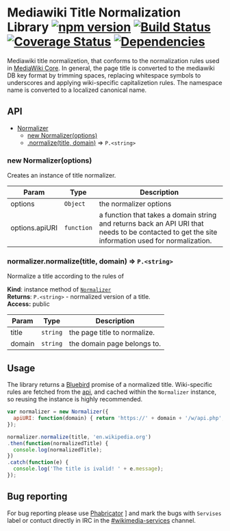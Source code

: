 # Mediawiki Title Normalization Library [![npm version](https://badge.fury.io/js/mediawiki-title.svg)](https://badge.fury.io/js/mediawiki-title) [![Build Status](https://travis-ci.org/wikimedia/mediawiki-title.svg?branch=master)](https://travis-ci.org/wikimedia/mediawiki-title) [![Coverage Status](https://coveralls.io/repos/github/wikimedia/analytics-mediawiki-storage/badge.svg?branch=master)](https://coveralls.io/github/wikimedia/analytics-mediawiki-storage?branch=master) [![Dependencies](https://david-dm.org/wikimedia/mediawiki-title.svg?branch=master)](https://david-dm.org/wikimedia/mediawiki-title?branch=master)

Mediawiki title normalizetion, that conforms to the normalization rules used in [MediaWiki Core](https://www.mediawiki.org/wiki/API:Query#Title_normalization).
In general, the page title is converted to the mediawiki DB key format by trimming spaces, replacing whitespace symbols to underscores
and applying wiki-specific capitalizetion rules. The namespace name is converted to a localized canonical name.

<a name="API"></a>
## API

* [Normalizer](#Normalizer)
    * [new Normalizer(options)](#new_Normalizer_new)
    * [.normalize(title, domain)](#Normalizer+normalize) ⇒ <code>P.&lt;string&gt;</code>

<a name="new_Normalizer_new"></a>
### new Normalizer(options)
Creates an instance of title normalizer.

| Param | Type | Description |
| --- | --- | --- |
| options | <code>Object</code> | the normalizer options |
| options.apiURI | <code>function</code> | a function                 that takes a domain string and returns back                 an API URI that needs to be contacted to get                 the site information used for normalization. |

<a name="Normalizer+normalize"></a>
### normalizer.normalize(title, domain) ⇒ <code>P.&lt;string&gt;</code>
Normalize a title according to the rules of <domain>

**Kind**: instance method of <code>[Normalizer](#Normalizer)</code>  
**Returns**: <code>P.&lt;string&gt;</code> - normalized version of a title.  
**Access:** public  

| Param | Type | Description |
| --- | --- | --- |
| title | <code>string</code> | the page title to normalize. |
| domain | <code>string</code> | the domain page belongs to. |

## Usage

The library returns a [Bluebird](bluebirdjs.com) promise of a normalized title. 
Wiki-specific rules are fetched from the [api](en.wikipedia.org/w/api.php), and
cached within the `Normalizer` instance, so reusing the instance is highly recommended.

```javascript
var normalizer = new Normalizer({
  apiURI: function(domain) { return 'https://' + domain + '/w/api.php'; }
});

normalizer.normalize(title, 'en.wikipedia.org')
.then(function(normalizedTitle) {
  console.log(normalizedTitle);
})
.catch(function(e) {
  console.log('The title is ivalid! ' + e.message);
});
```

## Bug reporting

For bug reporting please use [Phabricator](https://phabricator.wikimedia.org/tag/services/) ]
and mark the bugs with `Servises` label or contuct directly in IRC in the [#wikimedia-services](http://webchat.freenode.net/?channels=wikimedia-services) channel.

